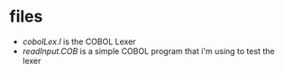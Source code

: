 # files
- *cobolLex.l* is the COBOL Lexer
- *readInput.COB* is a simple COBOL program that i'm using to test the lexer
